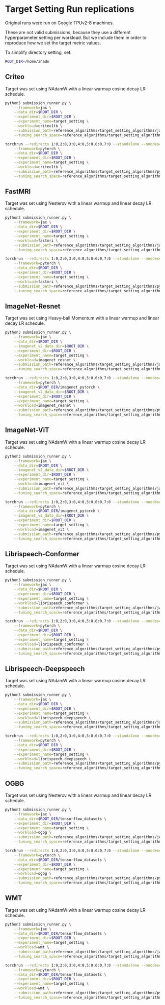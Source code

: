 # Target Setting Run replications
Original runs were run on Google TPUv2-8 machines.

These are not valid submissions, because they use a different hyperparameter setting per workload. But we include them in order to reproduce how we set the target metric values.

To simplify directory setting, set:
```bash
ROOT_DIR=/home/znado
```

## Criteo
Target was set using NAdamW with a linear warmup cosine decay LR schedule.
```bash
python3 submission_runner.py \
    --framework=jax \
    --data_dir=$ROOT_DIR \
    --experiment_dir=$ROOT_DIR \
    --experiment_name=target_setting \
    --workload=criteo1tb \
    --submission_path=reference_algorithms/target_setting_algorithms/jax_nadamw.py \
    --tuning_search_space=reference_algorithms/target_setting_algorithms/criteo1tb/tuning_search_space.json
```
```bash
torchrun --redirects 1:0,2:0,3:0,4:0,5:0,6:0,7:0 --standalone --nnodes=1 --nproc_per_node=8 submission_runner.py \
    --framework=pytorch \
    --data_dir=$ROOT_DIR \
    --experiment_dir=$ROOT_DIR \
    --experiment_name=target_setting \
    --workload=criteo1tb \
    --submission_path=reference_algorithms/target_setting_algorithms/pytorch_nadamw.py \
    --tuning_search_space=reference_algorithms/target_setting_algorithms/criteo1tb/tuning_search_space.json
```

## FastMRI
Target was set using Nesterov with a linear warmup and linear decay LR schedule.
```bash
python3 submission_runner.py \
    --framework=jax \
    --data_dir=$ROOT_DIR \
    --experiment_dir=$ROOT_DIR \
    --experiment_name=target_setting \
    --workload=fastmri \
    --submission_path=reference_algorithms/target_setting_algorithms/jax_nesterov.py \
    --tuning_search_space=reference_algorithms/target_setting_algorithms/fastmri/tuning_search_space.json
```
```bash
torchrun --redirects 1:0,2:0,3:0,4:0,5:0,6:0,7:0 --standalone --nnodes=1 --nproc_per_node=8 submission_runner.py \
    --framework=pytorch \
    --data_dir=$ROOT_DIR \
    --experiment_dir=$ROOT_DIR \
    --experiment_name=target_setting \
    --workload=fastmri \
    --submission_path=reference_algorithms/target_setting_algorithms/pytorch_nesterov.py \
    --tuning_search_space=reference_algorithms/target_setting_algorithms/fastmri/tuning_search_space.json
```

## ImageNet-Resnet
Target was set using Heavy-ball Momentum with a linear warmup and linear decay LR schedule.
```bash
python3 submission_runner.py \
    --framework=jax \
    --data_dir=$ROOT_DIR \
    --imagenet_v2_data_dir=$ROOT_DIR \
    --experiment_dir=$ROOT_DIR \
    --experiment_name=target_setting \
    --workload=imagenet_resnet \
    --submission_path=reference_algorithms/target_setting_algorithms/jax_momentum.py \
    --tuning_search_space=reference_algorithms/target_setting_algorithms/imagenet_resnet/tuning_search_space.json
```
```bash
torchrun --redirects 1:0,2:0,3:0,4:0,5:0,6:0,7:0 --standalone --nnodes=1 --nproc_per_node=8 submission_runner.py \
    --framework=pytorch \
    --data_dir=$ROOT_DIR/imagenet_pytorch \
    --imagenet_v2_data_dir=$ROOT_DIR \
    --experiment_dir=$ROOT_DIR \
    --experiment_name=target_setting \
    --workload=imagenet_resnet \
    --submission_path=reference_algorithms/target_setting_algorithms/pytorch_momentum.py \
    --tuning_search_space=reference_algorithms/target_setting_algorithms/imagenet_resnet/tuning_search_space.json
```

## ImageNet-ViT
Target was set using NAdamW with a linear warmup cosine decay LR schedule.
```bash
python3 submission_runner.py \
    --framework=jax \
    --data_dir=$ROOT_DIR \
    --imagenet_v2_data_dir=$ROOT_DIR \
    --experiment_dir=$ROOT_DIR \
    --experiment_name=target_setting \
    --workload=imagenet_vit \
    --submission_path=reference_algorithms/target_setting_algorithms/jax_nadamw.py \
    --tuning_search_space=reference_algorithms/target_setting_algorithms/imagenet_vit/tuning_search_space.json
```
```bash
torchrun --redirects 1:0,2:0,3:0,4:0,5:0,6:0,7:0 --standalone --nnodes=1 --nproc_per_node=8 submission_runner.py \
    --framework=pytorch \
    --data_dir=$ROOT_DIR/imagenet_pytorch \
    --imagenet_v2_data_dir=$ROOT_DIR \
    --experiment_dir=$ROOT_DIR \
    --experiment_name=target_setting \
    --workload=imagenet_vit \
    --submission_path=reference_algorithms/target_setting_algorithms/pytorch_nadamw.py \
    --tuning_search_space=reference_algorithms/target_setting_algorithms/imagenet_vit/tuning_search_space.json
```

## Librispeech-Conformer
Target was set using NAdamW with a linear warmup cosine decay LR schedule.
```bash
python3 submission_runner.py \
    --framework=jax \
    --data_dir=$ROOT_DIR \
    --experiment_dir=$ROOT_DIR \
    --experiment_name=target_setting \
    --workload=librispeech_conformer \
    --submission_path=reference_algorithms/target_setting_algorithms/jax_nadamw.py \
    --tuning_search_space=reference_algorithms/target_setting_algorithms/librispeech_conformer/tuning_search_space.json
```
```bash
torchrun --redirects 1:0,2:0,3:0,4:0,5:0,6:0,7:0 --standalone --nnodes=1 --nproc_per_node=8 submission_runner.py \
    --framework=pytorch \
    --data_dir=$ROOT_DIR \
    --experiment_dir=$ROOT_DIR \
    --experiment_name=target_setting \
    --workload=librispeech_conformer \
    --submission_path=reference_algorithms/target_setting_algorithms/pytorch_nadamw.py \
    --tuning_search_space=reference_algorithms/target_setting_algorithms/librispeech_conformer/tuning_search_space.json
```

## Librispeech-Deepspeech
Target was set using NAdamW with a linear warmup cosine decay LR schedule.
```bash
python3 submission_runner.py \
    --framework=jax \
    --data_dir=$ROOT_DIR \
    --experiment_dir=$ROOT_DIR \
    --experiment_name=target_setting \
    --workload=librispeech_deepspeech \
    --submission_path=reference_algorithms/target_setting_algorithms/jax_nadamw.py \
    --tuning_search_space=reference_algorithms/target_setting_algorithms/librispeech_deepspeech/tuning_search_space.json
```
```bash
torchrun --redirects 1:0,2:0,3:0,4:0,5:0,6:0,7:0 --standalone --nnodes=1 --nproc_per_node=8 submission_runner.py \
    --framework=pytorch \
    --data_dir=$ROOT_DIR \
    --experiment_dir=$ROOT_DIR \
    --experiment_name=target_setting \
    --workload=librispeech_deepspeech \
    --submission_path=reference_algorithms/target_setting_algorithms/pytorch_nadamw.py \
    --tuning_search_space=reference_algorithms/target_setting_algorithms/librispeech_deepspeech/tuning_search_space.json
```

## OGBG
Target was set using Nesterov with a linear warmup and linear decay LR schedule.
```bash
python3 submission_runner.py \
    --framework=jax \
    --data_dir=$ROOT_DIR/tensorflow_datasets \
    --experiment_dir=$ROOT_DIR \
    --experiment_name=target_setting \
    --workload=ogbg \
    --submission_path=reference_algorithms/target_setting_algorithms/jax_nesterov.py \
    --tuning_search_space=reference_algorithms/target_setting_algorithms/ogbg/tuning_search_space.json
```
```bash
torchrun --redirects 1:0,2:0,3:0,4:0,5:0,6:0,7:0 --standalone --nnodes=1 --nproc_per_node=8 submission_runner.py \
    --framework=pytorch \
    --data_dir=$ROOT_DIR/tensorflow_datasets \
    --experiment_dir=$ROOT_DIR \
    --experiment_name=target_setting \
    --workload=ogbg \
    --submission_path=reference_algorithms/target_setting_algorithms/pytorch_nesterov.py \
    --tuning_search_space=reference_algorithms/target_setting_algorithms/ogbg/tuning_search_space.json
```

## WMT
Target was set using NAdamW with a linear warmup cosine decay LR schedule.
```bash
python3 submission_runner.py \
    --framework=jax \
    --data_dir=$ROOT_DIR/tensorflow_datasets \
    --experiment_dir=$ROOT_DIR \
    --experiment_name=target_setting \
    --workload=wmt \
    --submission_path=reference_algorithms/target_setting_algorithms/jax_nadamw.py \
    --tuning_search_space=reference_algorithms/target_setting_algorithms/wmt/tuning_search_space.json
```
```bash
torchrun --redirects 1:0,2:0,3:0,4:0,5:0,6:0,7:0 --standalone --nnodes=1 --nproc_per_node=8 submission_runner.py \
    --framework=pytorch \
    --data_dir=$ROOT_DIR/tensorflow_datasets \
    --experiment_dir=$ROOT_DIR \
    --experiment_name=target_setting \
    --workload=wmt \
    --submission_path=reference_algorithms/target_setting_algorithms/pytorch_nadamw.py \
    --tuning_search_space=reference_algorithms/target_setting_algorithms/wmt/tuning_search_space.json
```
